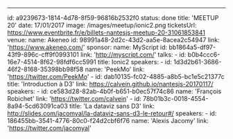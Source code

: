 ---
id: a9239673-1814-4d78-8f59-96816b2532f0
status: done
title: 'MEETUP 20'
date: 17/01/2017
image: /images/meetup/ionic2.png
ticketsUrl: https://www.eventbrite.fr/e/billets-nantesjs-meetup-20-31061853841
venue:
    name: Akeneo
    id: 98991a48-2d2c-43d2-aa5e-8acea2c54947
    link: 'https://www.akeneo.com/'
sponsor:
    name: MyScript
    id: bb1864a5-df97-43f9-896c-cff9f0993101
    link: 'http://myscript.com/'
talks:
    -
        id: b0b4ccc6-16e7-4514-8f62-98fdf6cc5991
        title: Ionic2
        speakers:
            -
                id: 1d3d2b61-3686-46f2-8168-35398bb98f58
                name: 'PeekMo'
                link: 'https://twitter.com/PeekMo'
    -
        id: dab10135-fc02-4885-a8b5-bc1e5c21377c
        title: 'Introduction à D3'
        link: https://calvein.github.io/nantesjs-20170117/
        speakers:
            -
                id: ce583d28-82ab-4b0f-b651-b0ec57f74c86
                name: 'François Robichet'
                link: 'https://twitter.com/calvein'
    -
        id: 78b01b3c-0018-4554-8a94-5cd63091ca03
        title: 'La dataviz sans D3'
        link: http://slides.com/jacomyal/la-dataviz-sans-d3-le-retour#/
        speakers:
            -
                id: 186455bb-3541-4776-80c0-f24d2cbf6f76
                name: 'Alexis Jacomy'
                link: 'https://twitter.com/jacomyal'
